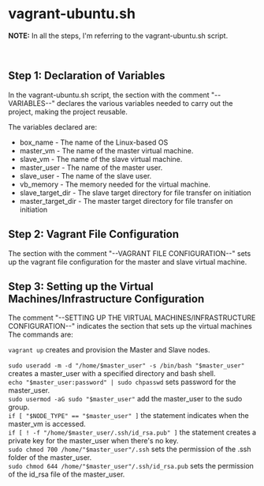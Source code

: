 <h1>vagrant-ubuntu.sh</h1>
  <p><strong>NOTE:</strong> In all the steps, I'm referring to the vagrant-ubuntu.sh script.</p>
  <br>
<h2>Step 1: Declaration of Variables</h2>
<p>In the vagrant-ubuntu.sh script, the section with the comment "--VARIABLES--" declares the various variables needed to carry out the project, making the project reusable.</p>
<p>The variables declared are:
<ul>
  <li>box_name - The name of the Linux-based OS</li>
  <li>master_vm - The name of the master virtual machine.</li>
  <li>slave_vm - The name of the slave virtual machine.</li>
  <li>master_user - The name of the master user.</li>
  <li>slave_user - The name of the slave user.</li>
  <li>vb_memory - The memory needed for the virtual machine.</li>
  <li>slave_target_dir - The slave target directory for file transfer on initiation</li>
  <li>master_target_dir - The master target directory for file transfer on initiation</li>
</ul>
</p>

<h2>Step 2: Vagrant File Configuration</h2>
<p>The section with the comment "--VAGRANT FILE CONFIGURATION--" sets up the vagrant file configuration for the master and slave virtual machine.</p>

<h2>Step 3: Setting up the Virtual Machines/Infrastructure Configuration</h2>
<p>The comment "--SETTING UP THE VIRTUAL MACHINES/INFRASTRUCTURE CONFIGURATION--" indicates the section that sets up the virtual machines
  <br>
The commands are:</p> 
<code>vagrant up</code> creates and provision the Master and Slave nodes.
  <br>
  <br>
<code>sudo useradd -m -d "/home/$master_user" -s /bin/bash "$master_user"</code> creates a master_user with a specified directory and bash shell.
<br>
<code>echo "$master_user:password" | sudo chpasswd</code> sets password for the master_user.
<br>
<code>sudo usermod -aG sudo "$master_user"</code> add the master_user to the sudo group.
<br>
<code>if [ "$NODE_TYPE" == "$master_user" ]</code> the statement indicates when the master_vm is accessed.
<br>
<code>if [ ! -f "/home/$master_user/.ssh/id_rsa.pub" ]</code> the statement creates a private key for the master_user when there's no key.
<br>
<code>sudo chmod 700 /home/"$master_user"/.ssh</code> sets the permission of the .ssh folder of the master_user.
<br>
<code>sudo chmod 644 /home/"$master_user"/.ssh/id_rsa.pub</code> sets the permission of the id_rsa file of the master_user.
<br>
